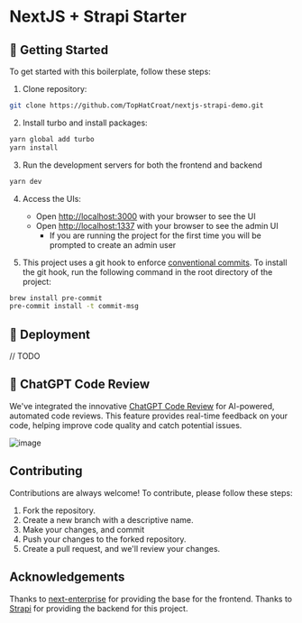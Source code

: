 # NextJS + Strapi Starter

## 🎯 Getting Started

To get started with this boilerplate, follow these steps:

1. Clone repository:

```bash
git clone https://github.com/TopHatCroat/nextjs-strapi-demo.git
```

2. Install turbo and install packages:

```bash
yarn global add turbo
yarn install
```

3. Run the development servers for both the frontend and backend

```bash
yarn dev
```

4. Access the UIs: 
   * Open [http://localhost:3000](http://localhost:3000) with your browser to see the UI
   * Open [http://localhost:1337](http://localhost:1337) with your browser to see the admin UI
     * If you are running the project for the first time you will be prompted to create an admin user

5. This project uses a git hook to enforce [conventional commits](https://github.com/qoomon/git-conventional-commits). To install the git hook, run the following command in the root directory of the project:

```sh
brew install pre-commit
pre-commit install -t commit-msg
```

## 🚀 Deployment

// TODO

## 🤖 ChatGPT Code Review

We've integrated the innovative [ChatGPT Code Review](https://github.com/anc95/ChatGPT-CodeReview) for AI-powered,
automated code reviews. This feature provides real-time feedback on your code, helping improve code quality and catch
potential issues.

![image](https://user-images.githubusercontent.com/28964599/233685071-e1371edf-6359-41c3-a989-335d6ee09cb7.png)

## Contributing

Contributions are always welcome! To contribute, please follow these steps:

1. Fork the repository.
2. Create a new branch with a descriptive name.
3. Make your changes, and commit
4. Push your changes to the forked repository.
5. Create a pull request, and we'll review your changes.

## Acknowledgements

Thanks to [next-enterprise](https://github.com/Blazity/next-enterprise) for providing the base for the frontend.
Thanks to [Strapi](https://strapi.io/) for providing the backend for this project.
